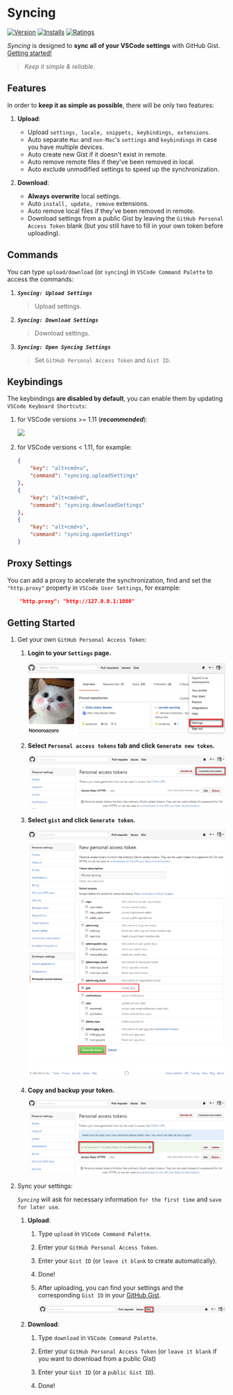 # Syncing

[![Version](https://vsmarketplacebadge.apphb.com/version/nonoroazoro.syncing.svg)](https://marketplace.visualstudio.com/items?itemName=nonoroazoro.syncing)
[![Installs](https://vsmarketplacebadge.apphb.com/installs-short/nonoroazoro.syncing.svg)](https://marketplace.visualstudio.com/items?itemName=nonoroazoro.syncing)
[![Ratings](https://vsmarketplacebadge.apphb.com/rating/nonoroazoro.syncing.svg)](https://marketplace.visualstudio.com/items?itemName=nonoroazoro.syncing)

*Syncing* is designed to **sync all of your VSCode settings** with GitHub Gist. [Getting started!](https://marketplace.visualstudio.com/items?itemName=nonoroazoro.syncing#getting-started)

> *Keep it simple & reliable*.


## Features

In order to **keep it as simple as possible**, there will be only two features:

1. **Upload**:

    * Upload `settings, locale, snippets, keybindings, extensions`.
    * Auto separate `Mac` and `non-Mac`'s `settings` and `keybindings` in case you have multiple devices.
    * Auto create new Gist if it doesn't exist in remote.
    * Auto remove remote files if they've been removed in local.
    * Auto exclude unmodified settings to speed up the synchronization.

1. **Download**:

    * **Always overwrite** local settings.
    * Auto `install, update, remove` extensions.
    * Auto remove local files if they've been removed in remote.
    * Download settings from a public Gist by leaving the `GitHub Personal Access Token` blank (but you still have to fill in your own token before uploading).


## Commands

You can type `upload/download` (or `syncing`) in `VSCode Command Palette` to access the commands:

1. ***`Syncing: Upload Settings`***

    > Upload settings.

1. ***`Syncing: Download Settings`***

    > Download settings.

1. ***`Syncing: Open Syncing Settings`***

    > Set `GitHub Personal Access Token` and `Gist ID`.


## Keybindings

The keybindings **are disabled by default**, you can enable them by updating `VSCode Keyboard Shortcuts`:

1. for VSCode versions >= 1.11 (***recommended***):

    <img src="https://github.com/nonoroazoro/vscode-syncing/raw/master/docs/gif/Keyboard-Shortcuts.gif" width="988" />


1. for VSCode versions < 1.11, for example:

    ```json
    {
        "key": "alt+cmd+u",
        "command": "syncing.uploadSettings"
    },
    {
        "key": "alt+cmd+d",
        "command": "syncing.downloadSettings"
    },
    {
        "key": "alt+cmd+s",
        "command": "syncing.openSettings"
    }
    ```


## Proxy Settings

You can add a proxy to accelerate the synchronization, find and set the `"http.proxy"` property in `VSCode User Settings`, for example:

```json
    "http.proxy": "http://127.0.0.1:1080"
```


## Getting Started

1. Get your own `GitHub Personal Access Token`:

    1. **Login to your `Settings` page.**

        ![login to settings page](docs/png/0.png)

    1. **Select `Personal access tokens` tab and click `Generate new token`.**

        ![generate new token](docs/png/1.png)

    1. **Select `gist` and click `Generate token`.**

        ![allow gist](docs/png/2.png)

    1. **Copy and backup your token.**

        ![copy and backup token](docs/png/3.png)

1. Sync your settings:

    *`Syncing`* will ask for necessary information `for the first time` and `save for later use`.

    1. **Upload**:

        1. Type `upload` in `VSCode Command Palette`.

        1. Enter your `GitHub Personal Access Token`.

        1. Enter your `Gist ID` (or `leave it blank` to create automatically).

        1. Done!

        1. After uploading, you can find your settings and the corresponding `Gist ID` in your [GitHub Gist](https://gist.github.com).

            ![settings and gist](docs/png/4.png)

    1. **Download**:

        1. Type `download` in `VSCode Command Palette`.

        1. Enter your `GitHub Personal Access Token` (or `leave it blank` if you want to download from a public Gist)

        1. Enter your `Gist ID` (or a `public Gist ID`).

        1. Done!
